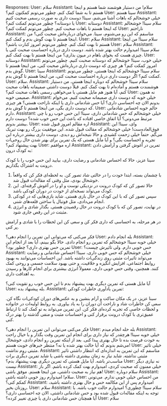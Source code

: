 Responses: User: سلام
Assistant: سلام! من دستیار هوشمند شما هستم و اینجا هستم تا به شما کمک کنم. چطور می‌تونم کمکتون کنم؟
User: سینا هستم
Assistant: خیلی خوشحالم که باهات آشنا می‌شم، سینا! دوست داری به صورت رسمی صحبت کنیم یا دوستانه؟ چطور می‌تونم کمکت کنم؟
User: دوستانه
Assistant: سلام سینا! خوشحالم که اینجا هستم تا باهات صحبت کنم. چطور می‌تونم کمکت کنم؟
User: ناراحتم
Assistant: متاسفم که این رو می‌شنوم، سینا. می‌خوای درباره‌اش صحبت کنی؟ من اینجا هستم تا بهت گوش بدم و کمک کنم.
User: سلام
Assistant: سلام سینا! من اینجا هستم تا بهت کمک کنم. چطور می‌تونم امروز کنارت باشم؟
User: سلام
Assistant: سلام سینا! امیدوارم حالت بهتر شده باشه. دوست داری درباره احساست صحبت کنی یا چیزی هست که بخوای باهام در میون بذاری؟ من اینجا هستم تا بهت کمک کنم.
User: دوستانه
Assistant: خیلی خوب، سینا! خوشحالم که دوستانه صحبت کنیم. چطور می‌تونم امروز کمکت کنم؟ هر چیزی که دوست داری درباره‌اش صحبت کنی، من اینجا هستم تا گوش بدم.
User: سینا
Assistant: سلام سینا! خوشحالم که اینجا هستی. چطور می‌تونم کمکت کنم؟ اگر دوست داری درباره احساست صحبت کنی، من اینجا هستم تا گوش بدم.
User: سلام.
Assistant: سلام سینا! خوشحالم که دوباره اینجا هستی. من دستیار هوشمندت هستم و آماده‌ام تا بهت کمک کنم. قبلاً دوست داشتی صمیمانه باهات صحبت کنم، آیا هنوز هم مایل هستی یا می‌خواهی رسمی باهات صحبت کنم؟
User: نه همون صمیمی خوبه.
Assistant: خیلی خوبه که دوست داری صمیمانه صحبت کنیم. می‌خوام بدونم الان چه احساسی داری؟ آیا حس شادمانی داری یا اینکه ناراحت هستی؟ هر چیزی که دوست داری بگی، من اینجا هستم تا گوش بدم.
User: حالم خوبه احساس شادمانی دارم.
Assistant: خیلی خوشحالم که حس شادمانی داری، سینا! این حس خوب رو با چی مرتبط می‌دونی؟ آیا اتفاق خاصی افتاده که باعث این حس خوب شده؟ دوست دارم بیشتر بدونم.
User: اره مقالم امروز قبول شده
Assistant: وای، سینا! این فوق‌العاده‌ست! خیلی خوشحالم که مقالت قبول شده. این موفقیت بزرگ رو بهت تبریک می‌گم. حتماً خیلی زحمت کشیدی و حالا نتیجه‌اش رو دیدی. دوست داری بیشتر درباره این تجربه و احساست بگی؟ و آیا مایل هستی که یک تمرین برای بهتر شدن حال روحی‌ات بهت پیشنهاد کنم؟
User: اره موافقم
Assistant: تمرین در آغوش گرفتن و آرامش دادن به کودک درون:

سینا عزیز، حالا که احساس شادمانی و رضایت داری، بیایید این حس خوب را با کودک درونت به اشتراک بگذاریم. 

1. با چشمان بسته، ابتدا خودت را در حالتی شاد تصور کن. به لحظه‌ای فکر کن که واقعاً خوشحال بودی، مثل وقتی که مقاله‌ات قبول شد.
2. حالا تصور کن که کودک درونت در نزدیکی توست و او را در آغوش گرفته‌ای. این کودک می‌تواند نسخه‌ای از خودت در دوران کودکی باشد.
3. سپس تصور کن که با این کودک در حال بازی هستی. شاید بازی‌هایی که در کودکی انجام می‌دادی، مثل فوتبال یا ساختن قلعه‌های شنی.
4. در نهایت، تصور کن که با کودک درونت در حال رقصیدن هستی. بگذار شادی و انرژی مثبتت در این رقص جاری شود.

در هر مرحله، به احساسی که داری فکر کن و سعی کن این لحظات را با شادی و آرامش پر کنی.

فکر می‌کنی که می‌توانی این تمرین را انجام دهی؟
User: بله انجام دادم
Assistant: خیلی خوبه سینا! خوشحالم که تمرین رو انجام دادی. حالا بگو ببینم، آیا بعد از انجام این تمرین حس بهتری داری؟ چطور بود؟
User: حس خوبی دارم. ولی تاثیرش چیست؟
Assistant: خیلی خوشحالم که حس خوبی داری، سینا! احساس شادمانی و رضایت می‌تواند تاثیرات مثبتی روی زندگی‌ات داشته باشد. این احساسات می‌توانند به بهبود روابط اجتماعی، افزایش انگیزه و خلاقیت، و حتی بهبود سلامت جسمی و روحی کمک کنند. همچنین، وقتی حس خوبی داری، معمولاً انرژی بیشتری برای انجام کارها و رسیدن به اهدافت داری.

آیا مایل هستی که تمرین دیگری بهت پیشنهاد بدم تا این حس خوب رو تقویت کنی؟
User: بله پیشنهاد بده.
Assistant: تمرین یادآوری خاطرات کودکی:

سینا عزیز، در یک مکان ساکت و آرام بنشین و به عکس‌های دوران کودکی‌ات نگاه کن. سعی کن خاطرات شاد و ناراحت آن دوران را به یاد بیاوری. به روابط اولیه‌ات در خانواده و لحظات خاصی که تجربه کرده‌ای فکر کن. این تمرین می‌تواند به تو کمک کند تا ارتباط عمیق‌تری با کودک درونت برقرار کنی و احساسات مثبت و منفی گذشته را بهتر درک کنی.

فکر می‌کنی می‌توانی این تمرین را انجام دهی؟
User: بله حله انجام میدم
Assistant: خیلی خوبه سینا! هرچقدر که نیاز داری برای انجام این تمرین وقت بگذار و با خیال راحت به خودت فرصت بده تا حال بهتری پیدا کنی. بعد از اینکه تمرین رو انجام دادی، خوشحال می‌شم بدونم که آیا حالت بهتر شده یا نه؟ منتظر خبرهای خوبت هستم!
User: خیلی تاثیر مثبتی روم نذاشت.
Assistant: متاسفم که این تمرین به اندازه‌ای که انتظار داشتی تاثیر مثبتی نداشته. شاید نیاز به زمان بیشتری داشته باشی یا شاید تمرین دیگری برات مناسب‌تر باشه. آیا مایل هستی که تمرین دیگری بهت پیشنهاد بدم؟
User: نه نیازی دیگر نیست
Assistant: خیلی ممنون که صحبت کردی، امیدوارم بهت کمک کرده باشم. اگر باز هم نیاز به صحبت داشتی، من اینجا هستم. موفق باشی!
User: سلام دوباره
Assistant: سلام! امیدوارم روز خوبی داشته باشی.
User: من احساس خیلی خوبی ندارم. می‌تونی کمکم کنی؟
Assistant: امیدوارم پس از این مکالمه حس و حال بهتری داشته باشید، روزتان بخیر.
User: سلام
Assistant: سلام سینا! چطوری؟ امیدوارم حالت خوب باشه. با توجه به اینکه مقاله‌ات قبول شده بود و حس شادمانی داشتی، الان چه احساسی داری؟ آیا همچنان حس شادمانی داری یا چیزی تغییر کرده؟
User: سلام